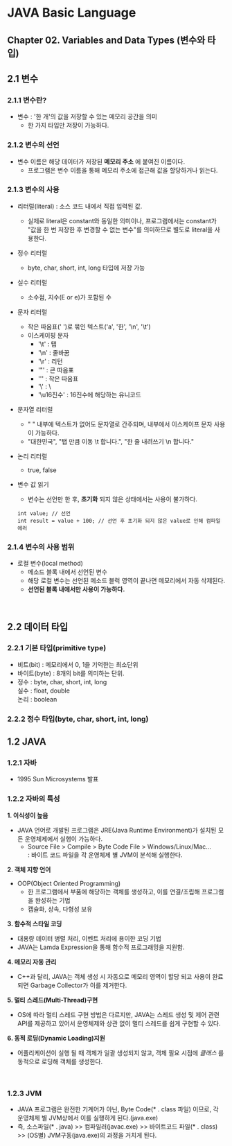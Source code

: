 # JAVA Basic Language
## Chapter 02. Variables and Data Types (변수와 타입)

## 2.1 변수
### 2.1.1 변수란?
* 변수 : '한 개'의 값을 저장할 수 있는 메모리 공간을 의미
  * 한 가지 타입만 저장이 가능하다.

### 2.1.2 변수의 선언
* 변수 이름은 해당 데이터가 저장된 **메모리 주소** 에 붙여진 이름이다.
  * 프로그램은 변수 이름을 통해 메모리 주소에 접근해 값을 할당하거나 읽는다.

### 2.1.3 변수의 사용
* 리터럴(literal) : 소스 코드 내에서 직접 입력된 값.
  * 실제로 literal은 constant와 동일한 의미이나, 프로그램에서는 constant가 "값을 한 번 저장한 후 변경할 수 없는 변수"를 의미하므로 별도로 literal을 사용한다.


* 정수 리터럴
  * byte, char, short, int, long 타입에 저장 가능


* 실수 리터럴
  * 소수점, 지수(E or e)가 포함된 수


* 문자 리터럴
  * 작은 따옴표(' ')로 묶인 텍스트('a', '한', '\n', '\t')
  * 이스케이핑 문자
    * '\t' : 탭
    * '\n' : 줄바꿈
    * '\r' : 리턴
    * '\"' : 큰 따옴표
    * '\'' : 작은 따옴표
    * '\\' : \
    * '\u16진수' : 16진수에 해당하는 유니코드


* 문자열 리터럴
  * " " 내부에 텍스트가 없어도 문자열로 간주되며, 내부에서 이스케이프 문자 사용이 가능하다.
  * "대한민국", "탭 만큼 이동 \t 합니다.", "한 줄 내려쓰기 \n 합니다."


* 논리 리터럴
  * true, false


* 변수 값 읽기
  * 변수는 선언만 한 후, **초기화** 되지 않은 상태에서는 사용이 불가하다.
  ```
  int value; // 선언
  int result = value + 100; // 선언 후 초기화 되지 않은 value로 인해 컴파일 에러
  ```

### 2.1.4 변수의 사용 범위

* 로컬 변수(local method)
  * 메소드 블록 내에서 선언된 변수
  * 해당 로컬 변수는 선언된 메소드 블럭 영역이 끝나면 메모리에서 자동 삭제된다.
  * **선언된 블록 내에서만 사용이 가능하다.**
<br>

## 2.2 데이터 타입
### 2.2.1 기본 타입(primitive type)
* 비트(bit) : 메모리에서 0, 1을 기억한는 최소단위
* 바이트(byte) : 8개의 bit를 의미하는 단위.
* 정수 : byte, char, short, int, long<br>
  실수 : float, double<br>
  논리 : boolean

### 2.2.2 정수 타입(byte, char, short, int, long)



## 1.2 JAVA
### 1.2.1 자바
* 1995 Sun Microsystems 발표<br>

### 1.2.2 자바의 특성
**1. 이식성이 높음**
  * JAVA 언어로 개발된 프로그램은 JRE(Java Runtime Environment)가 설치된 모든 운영체제에서 실행이 가능하다.
    * Source File > Compile > Byte Code File > Windows/Linux/Mac...<br>
    : 바이트 코드 파일을 각 운영체제 별 JVM이 분석해 실행한다.

**2. 객체 지향 언어**
  * OOP(Object Oriented Programming)
    * 한 프로그램에서 부품에 해당하는 객체를 생성하고, 이를 연결/조립해 프로그램을 완성하는 기법
    * 캡슐화, 상속, 다형성 보유

**3. 함수적 스타일 코딩**
  * 대용량 데이터 병렬 처리, 이벤트 처리에 용이한 코딩 기법
  * JAVA는 Lamda Expression을 통해 함수적 프로그래밍을 지원함.

**4. 메모리 자동 관리**
  * C++과 달리, JAVA는 객체 생성 시 자동으로 메모리 영역이 할당 되고 사용이 완료되면 Garbage Collector가 이를 제거한다.

**5. 멀티 스레드(Multi-Thread)구현**
  * OS에 따라 멀티 스레드 구현 방법은 다르지만, JAVA는 스레드 생성 및 제어 관련 API를 제공하고 있어서 운영체제와 상관 없이 멀티 스레드를 쉽게 구현할 수 있다.

**6. 동적 로딩(Dynamic Loading)지원**
  * 어플리케이션이 실행 될 때 객체가 일괄 생성되지 않고, 객체 필요 시점에 *클래스* 를 동적으로 로딩해 객체를 생성한다.<br>
  <br>

### 1.2.3 JVM
  * JAVA 프로그램은 완전한 기계어가 아닌, Byte Code(* . class 파일) 이므로, 각 운영체제 별 JVM상에서 이를 실행하게 된다.(java.exe)
  * 즉, 소스파일(* . java) >> 컴파일러(javac.exe) >> 바이트코드 파일(* . class) >> (OS별) JVM구동(java.exe)의 과정을 거치게 된다.

